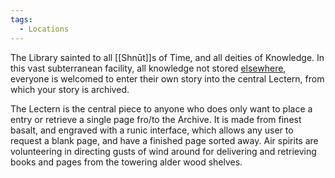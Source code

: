 ```yaml
---
tags:
  - Locations
---
```

The Library sainted to all [[Shnūt]]s of Time, and all deities of Knowledge. 
In this vast subterranean facility, all knowledge not stored [elsewhere](Elemental%20Libraries), everyone is welcomed to enter their own story into the central Lectern, from which your story is archived.

The Lectern is the central piece to anyone who does only want to place a entry or retrieve a single page fro/to the Archive. It is made from finest basalt, and engraved with a runic interface, which allows any user to request a blank page, and have a finished page sorted away.
Air spirits are volunteering in directing gusts of wind around for delivering and retrieving books and pages from the towering alder wood shelves. 